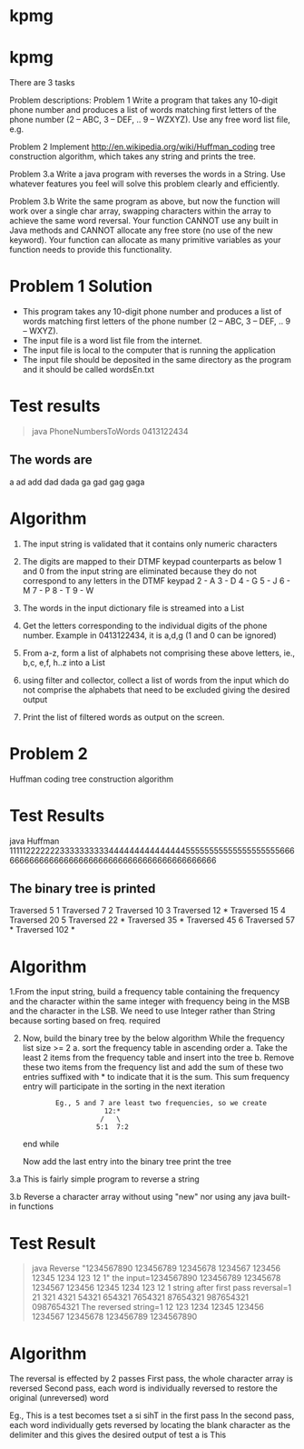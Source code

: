 # kpmg
# kpmg

There are 3 tasks

Problem descriptions:
Problem 1
Write a program that takes any 10-digit phone number and produces a list of words matching first letters of the phone number (2 – ABC, 3 – DEF, .. 9 – WZXYZ). Use any free word list file, e.g.
 
Problem 2
Implement http://en.wikipedia.org/wiki/Huffman_coding tree construction algorithm, which takes any string and prints the tree.

Problem 3.a
Write a java program with reverses the words in a String. Use whatever features you feel will solve this problem clearly and efficiently.  

Problem 3.b
Write the same program as above, but now the function will work over a single char array, swapping characters within the array to achieve the same word reversal. Your function CANNOT use any built in Java methods and CANNOT allocate any free store (no use of the new keyword). Your function can allocate as many primitive variables as your function needs to provide this functionality.


Problem 1 Solution
===================
* This program takes any 10-digit phone number and produces a list of words matching first letters of the phone number (2 – ABC, 3 – DEF, .. 9 – WXYZ). 
 * The input file is a word list file from the internet.
 * The input file is local to the computer that is running the application
 * The input file should be deposited in the same directory as the program   and it should be called wordsEn.txt


Test results
=============
>java PhoneNumbersToWords 0413122434

The words are 
--------------
a
ad
add
dad
dada
ga
gad
gag
gaga


Algorithm
=========
1. The input string is validated that it contains only numeric characters
2. The digits are mapped to their DTMF keypad counterparts as below
	1 and 0 from the input string are eliminated because they do not correspond to any letters in the DTMF keypad
	2	-	A
	3	-	D
	4	- 	G
	5	- 	J
	6	-	M
	7	-	P
	8	-	T
	9	-	W

3. The words in the input dictionary file is streamed into a List
4. Get the letters corresponding to the individual digits of the phone number. Example in 0413122434, it is a,d,g  (1 and 0 can be ignored)
5. From a-z, form a list of alphabets not comprising these above letters, 
	ie., b,c, e,f,  h..z   into a List
6. using filter and collector, collect a list of words from the input which do not comprise the alphabets that need to be excluded giving 	 the desired output	
7. Print the list of filtered words as output on the screen.





Problem 2
==========
Huffman coding tree construction algorithm

Test Results
============

java Huffman 111112222222333333333344444444444444455555555555555555555666666666666666666666666666666666666666666666

The binary tree is printed 
-------------------------- 
 

  Traversed 5 1
  Traversed 7 2
  Traversed 10 3
  Traversed 12 *
  Traversed 15 4
  Traversed 20 5
  Traversed 22 *
  Traversed 35 *
  Traversed 45 6
  Traversed 57 *
  Traversed 102 *


  Algorithm
  =========
  1.From the input string, build a frequency table containing the frequency and the character within the same integer with frequency being in the MSB and the character in the LSB. We need to use Integer rather than String because sorting based on freq. required

  
  2. Now, build the binary tree by the below algorithm
  		While the frequency list size >= 2
  			a. sort the frequency table in ascending order
	  		a. Take the least 2 items from the frequency table and insert into the tree
  			b. Remove these two items from the frequency list and add the sum of these two entries suffixed with * to                                   indicate that it is the sum. This sum frequency entry will participate in the sorting in the next iteration

  			     Eg., 5 and 7 are least two frequencies, so we create
  		                     12:*
  		                    /   \
  		                   5:1	7:2

   		end while

  		Now add the last entry into the binary tree
  		print the tree                   


3.a   This is fairly simple program to reverse a string

3.b   Reverse a character array without using "new" nor using any java built-in functions

Test Result
============
>java Reverse "1234567890 123456789 12345678 1234567 123456 12345 1234 123 12 1"
the input=1234567890 123456789 12345678 1234567 123456 12345 1234 123 12 1
string after first pass reversal=1 21 321 4321 54321 654321 7654321 87654321 987654321 0987654321
The reversed string=1 12 123 1234 12345 123456 1234567 12345678 123456789 1234567890  		


Algorithm
==========
The reversal is effected by 2 passes
First pass, the whole character array is reversed
Second pass, each word is individually reversed to restore the original (unreversed) word

Eg.,
This is a test becomes
tset a si sihT 		in the first pass
In the second pass, each word individually gets reversed by locating the blank character as the delimiter and this gives the desired output of
test a is This
